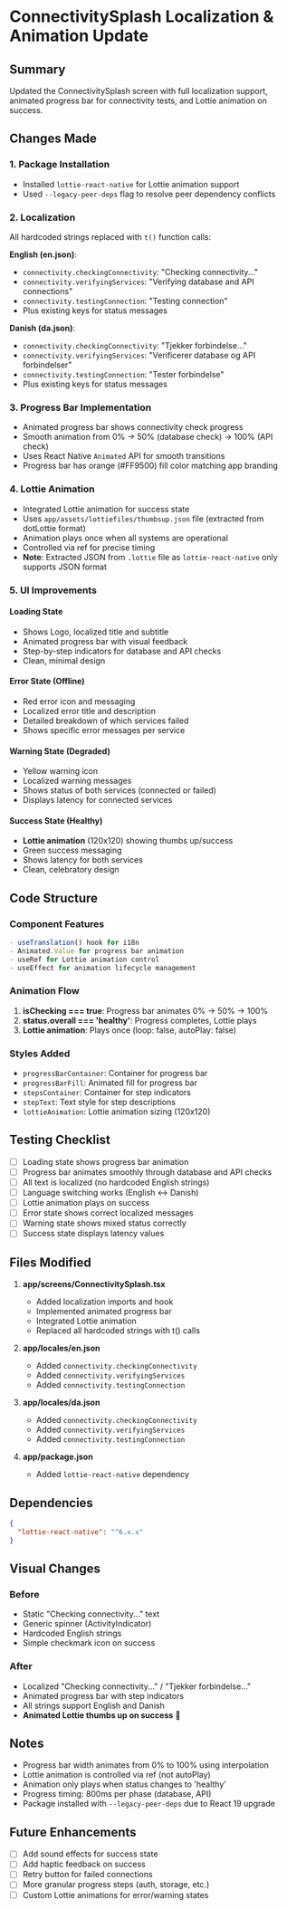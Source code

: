 # ConnectivitySplash Localization & Animation Update

## Summary
Updated the ConnectivitySplash screen with full localization support, animated progress bar for connectivity tests, and Lottie animation on success.

## Changes Made

### 1. **Package Installation**
- Installed `lottie-react-native` for Lottie animation support
- Used `--legacy-peer-deps` flag to resolve peer dependency conflicts

### 2. **Localization**
All hardcoded strings replaced with `t()` function calls:

**English (en.json)**:
- `connectivity.checkingConnectivity`: "Checking connectivity..."
- `connectivity.verifyingServices`: "Verifying database and API connections"
- `connectivity.testingConnection`: "Testing connection"
- Plus existing keys for status messages

**Danish (da.json)**:
- `connectivity.checkingConnectivity`: "Tjekker forbindelse..."
- `connectivity.verifyingServices`: "Verificerer database og API forbindelser"
- `connectivity.testingConnection`: "Tester forbindelse"
- Plus existing keys for status messages

### 3. **Progress Bar Implementation**
- Animated progress bar shows connectivity check progress
- Smooth animation from 0% → 50% (database check) → 100% (API check)
- Uses React Native `Animated` API for smooth transitions
- Progress bar has orange (#FF9500) fill color matching app branding

### 4. **Lottie Animation**
- Integrated Lottie animation for success state
- Uses `app/assets/lottiefiles/thumbsup.json` file (extracted from dotLottie format)
- Animation plays once when all systems are operational
- Controlled via ref for precise timing
- **Note**: Extracted JSON from `.lottie` file as `lottie-react-native` only supports JSON format

### 5. **UI Improvements**

#### Loading State
- Shows Logo, localized title and subtitle
- Animated progress bar with visual feedback
- Step-by-step indicators for database and API checks
- Clean, minimal design

#### Error State (Offline)
- Red error icon and messaging
- Localized error title and description
- Detailed breakdown of which services failed
- Shows specific error messages per service

#### Warning State (Degraded)
- Yellow warning icon
- Localized warning messages
- Shows status of both services (connected or failed)
- Displays latency for connected services

#### Success State (Healthy)
- **Lottie animation** (120x120) showing thumbs up/success
- Green success messaging
- Shows latency for both services
- Clean, celebratory design

## Code Structure

### Component Features
```typescript
- useTranslation() hook for i18n
- Animated.Value for progress bar animation
- useRef for Lottie animation control
- useEffect for animation lifecycle management
```

### Animation Flow
1. **isChecking === true**: Progress bar animates 0% → 50% → 100%
2. **status.overall === 'healthy'**: Progress completes, Lottie plays
3. **Lottie animation**: Plays once (loop: false, autoPlay: false)

### Styles Added
- `progressBarContainer`: Container for progress bar
- `progressBarFill`: Animated fill for progress bar
- `stepsContainer`: Container for step indicators
- `stepText`: Text style for step descriptions
- `lottieAnimation`: Lottie animation sizing (120x120)

## Testing Checklist

- [ ] Loading state shows progress bar animation
- [ ] Progress bar animates smoothly through database and API checks
- [ ] All text is localized (no hardcoded English strings)
- [ ] Language switching works (English ↔ Danish)
- [ ] Lottie animation plays on success
- [ ] Error state shows correct localized messages
- [ ] Warning state shows mixed status correctly
- [ ] Success state displays latency values

## Files Modified

1. **app/screens/ConnectivitySplash.tsx**
   - Added localization imports and hook
   - Implemented animated progress bar
   - Integrated Lottie animation
   - Replaced all hardcoded strings with t() calls

2. **app/locales/en.json**
   - Added `connectivity.checkingConnectivity`
   - Added `connectivity.verifyingServices`
   - Added `connectivity.testingConnection`

3. **app/locales/da.json**
   - Added `connectivity.checkingConnectivity`
   - Added `connectivity.verifyingServices`
   - Added `connectivity.testingConnection`

4. **app/package.json**
   - Added `lottie-react-native` dependency

## Dependencies

```json
{
  "lottie-react-native": "^6.x.x"
}
```

## Visual Changes

### Before
- Static "Checking connectivity..." text
- Generic spinner (ActivityIndicator)
- Hardcoded English strings
- Simple checkmark icon on success

### After
- Localized "Checking connectivity..." / "Tjekker forbindelse..."
- Animated progress bar with step indicators
- All strings support English and Danish
- **Animated Lottie thumbs up on success** 🎉

## Notes

- Progress bar width animates from 0% to 100% using interpolation
- Lottie animation is controlled via ref (not autoPlay)
- Animation only plays when status changes to 'healthy'
- Progress timing: 800ms per phase (database, API)
- Package installed with `--legacy-peer-deps` due to React 19 upgrade

## Future Enhancements

- [ ] Add sound effects for success state
- [ ] Add haptic feedback on success
- [ ] Retry button for failed connections
- [ ] More granular progress steps (auth, storage, etc.)
- [ ] Custom Lottie animations for error/warning states
